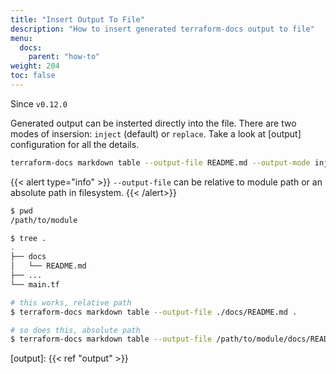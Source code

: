 ```yaml
---
title: "Insert Output To File"
description: "How to insert generated terraform-docs output to file"
menu:
  docs:
    parent: "how-to"
weight: 204
toc: false
---
```


Since `v0.12.0`

Generated output can be insterted directly into the file. There are two modes of
insersion: `inject` (default) or `replace`. Take a look at [output] configuration
for all the details.

```bash
terraform-docs markdown table --output-file README.md --output-mode inject /path/to/module
```

{{< alert type="info" >}}
`--output-file` can be relative to module path or an absolute path in filesystem.
{{< /alert>}}

```bash
$ pwd
/path/to/module

$ tree .
.
├── docs
│   └── README.md
├── ...
└── main.tf

# this works, relative path
$ terraform-docs markdown table --output-file ./docs/README.md .

# so does this, absolute path
$ terraform-docs markdown table --output-file /path/to/module/docs/README.md .
```

[output]: {{< ref "output" >}}
